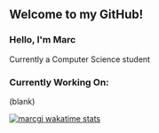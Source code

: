 ## Welcome to my GitHub!

### Hello, I'm Marc
 Currently a Computer Science student

### Currently Working On:
 (blank)


[![marcgj wakatime stats](https://github-readme-stats.vercel.app/api/wakatime?username=marcgj)](https://github.com/anuraghazra/github-readme-stats)

